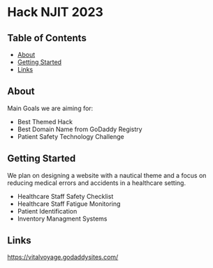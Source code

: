 # Hack NJIT 2023

## Table of Contents

- [About](#about)
- [Getting Started](#getting-started)
- [Links](#links)

## About
Main Goals we are aiming for:
- Best Themed Hack 
- Best Domain Name from GoDaddy Registry 
- Patient Safety Technology Challenge 

## Getting Started

We plan on designing a website with a nautical theme and a focus on reducing medical errors and accidents in a healthcare setting.
- Healthcare Staff Safety Checklist
- Healthcare Staff Fatigue Monitoring
- Patient Identification 
- Inventory Managment Systems

## Links

https://vitalvoyage.godaddysites.com/
